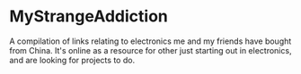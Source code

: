 # MyStrangeAddiction
A compilation of links relating to electronics me and my friends have bought from China. It's online as a resource for  other just starting out in electronics, and are looking for projects to do. 

